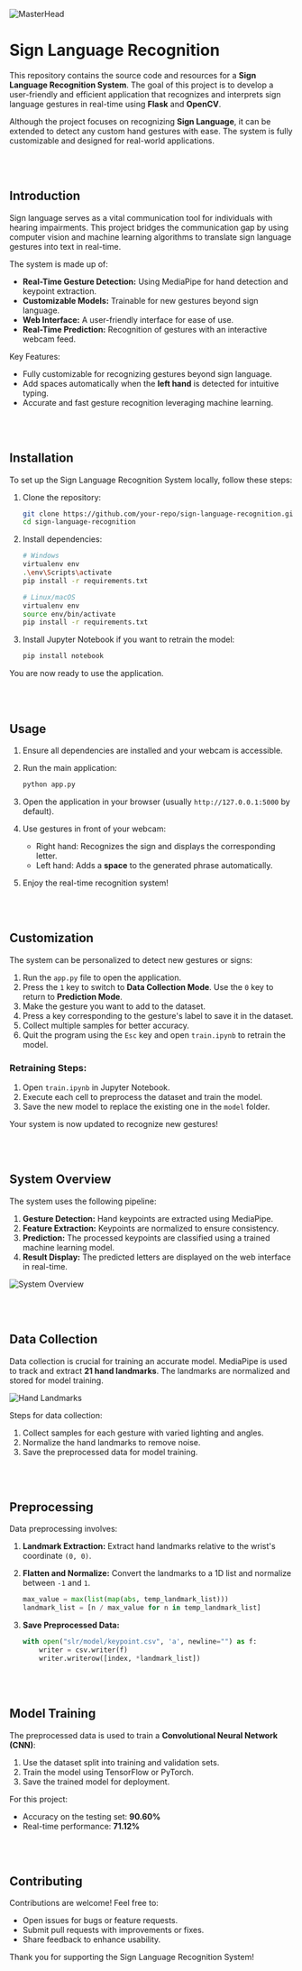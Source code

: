 ![MasterHead](docs/SLR.png)
# Sign Language Recognition

This repository contains the source code and resources for a **Sign Language Recognition System**. The goal of this project is to develop a user-friendly and efficient application that recognizes and interprets sign language gestures in real-time using **Flask** and **OpenCV**.

Although the project focuses on recognizing **Sign Language**, it can be extended to detect any custom hand gestures with ease. The system is fully customizable and designed for real-world applications.

<br><br>

## Introduction
Sign language serves as a vital communication tool for individuals with hearing impairments. This project bridges the communication gap by using computer vision and machine learning algorithms to translate sign language gestures into text in real-time.

The system is made up of:

- **Real-Time Gesture Detection:** Using MediaPipe for hand detection and keypoint extraction.
- **Customizable Models:** Trainable for new gestures beyond sign language.
- **Web Interface:** A user-friendly interface for ease of use.
- **Real-Time Prediction:** Recognition of gestures with an interactive webcam feed.

Key Features:
- Fully customizable for recognizing gestures beyond sign language.
- Add spaces automatically when the **left hand** is detected for intuitive typing.
- Accurate and fast gesture recognition leveraging machine learning.

<br><br>

## Installation
To set up the Sign Language Recognition System locally, follow these steps:

1. Clone the repository:
   ```bash
   git clone https://github.com/your-repo/sign-language-recognition.git
   cd sign-language-recognition
   ```

2. Install dependencies:
   ```bash
   # Windows
   virtualenv env
   .\env\Scripts\activate
   pip install -r requirements.txt

   # Linux/macOS
   virtualenv env
   source env/bin/activate
   pip install -r requirements.txt
   ```

3. Install Jupyter Notebook if you want to retrain the model:
   ```bash
   pip install notebook
   ```

You are now ready to use the application.

<br><br>

## Usage
1. Ensure all dependencies are installed and your webcam is accessible.

2. Run the main application:
   ```bash
   python app.py
   ```

3. Open the application in your browser (usually `http://127.0.0.1:5000` by default).

4. Use gestures in front of your webcam:
   - Right hand: Recognizes the sign and displays the corresponding letter.
   - Left hand: Adds a **space** to the generated phrase automatically.

5. Enjoy the real-time recognition system!

<br><br>

## Customization
The system can be personalized to detect new gestures or signs:

1. Run the `app.py` file to open the application.
2. Press the `1` key to switch to **Data Collection Mode**. Use the `0` key to return to **Prediction Mode**.
3. Make the gesture you want to add to the dataset.
4. Press a key corresponding to the gesture's label to save it in the dataset.
5. Collect multiple samples for better accuracy.
6. Quit the program using the `Esc` key and open `train.ipynb` to retrain the model.

### Retraining Steps:
1. Open `train.ipynb` in Jupyter Notebook.
2. Execute each cell to preprocess the dataset and train the model.
3. Save the new model to replace the existing one in the `model` folder.

Your system is now updated to recognize new gestures!

<br><br>

## System Overview
The system uses the following pipeline:
1. **Gesture Detection:** Hand keypoints are extracted using MediaPipe.
2. **Feature Extraction:** Keypoints are normalized to ensure consistency.
3. **Prediction:** The processed keypoints are classified using a trained machine learning model.
4. **Result Display:** The predicted letters are displayed on the web interface in real-time.

![System Overview](docs/flow-chart.png)

<br><br>

## Data Collection
Data collection is crucial for training an accurate model. MediaPipe is used to track and extract **21 hand landmarks**. The landmarks are normalized and stored for model training.

![Hand Landmarks](docs/hand-landmarks.png)

Steps for data collection:
1. Collect samples for each gesture with varied lighting and angles.
2. Normalize the hand landmarks to remove noise.
3. Save the preprocessed data for model training.

<br><br>

## Preprocessing
Data preprocessing involves:

1. **Landmark Extraction:** Extract hand landmarks relative to the wrist's coordinate `(0, 0)`.
   
2. **Flatten and Normalize:** Convert the landmarks to a 1D list and normalize between `-1` and `1`.
   ```python
   max_value = max(list(map(abs, temp_landmark_list)))
   landmark_list = [n / max_value for n in temp_landmark_list]
   ```

3. **Save Preprocessed Data:**
   ```python
   with open("slr/model/keypoint.csv", 'a', newline="") as f:
       writer = csv.writer(f)
       writer.writerow([index, *landmark_list])
   ```

<br><br>

## Model Training
The preprocessed data is used to train a **Convolutional Neural Network (CNN)**:

1. Use the dataset split into training and validation sets.
2. Train the model using TensorFlow or PyTorch.
3. Save the trained model for deployment.

For this project:
- Accuracy on the testing set: **90.60%**
- Real-time performance: **71.12%**

<br><br>

## Contributing
Contributions are welcome! Feel free to:
- Open issues for bugs or feature requests.
- Submit pull requests with improvements or fixes.
- Share feedback to enhance usability.

Thank you for supporting the Sign Language Recognition System!

